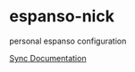 # espanso-nick
personal espanso configuration 


[Sync Documentation](https://espanso.org/docs/sync/)
